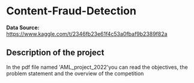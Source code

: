 # Content-Fraud-Detection

**Data Source:** https://www.kaggle.com/t/2346fb23e61f4c53a0fbaf9b2389f82a

## Description of the project

In the pdf file named 'AML_project_2022'you can read the objectives, the problem statement and the overview of the competition
